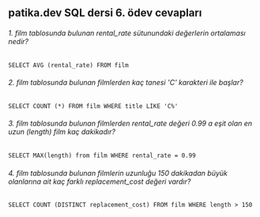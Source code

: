 ## patika.dev SQL dersi 6. ödev cevapları
###### 1. film tablosunda bulunan rental_rate sütunundaki değerlerin ortalaması nedir?

    SELECT AVG (rental_rate) FROM film
    
###### 2. film tablosunda bulunan filmlerden kaç tanesi 'C' karakteri ile başlar?

    SELECT COUNT (*) FROM film WHERE title LIKE 'C%'

###### 3. film tablosunda bulunan filmlerden rental_rate değeri 0.99 a eşit olan en uzun (length) film kaç dakikadır?

    SELECT MAX(length) from film WHERE rental_rate = 0.99
    
###### 4. film tablosunda bulunan filmlerin uzunluğu 150 dakikadan büyük olanlarına ait kaç farklı replacement_cost değeri vardır?

    SELECT COUNT (DISTINCT replacement_cost) FROM film WHERE length > 150

